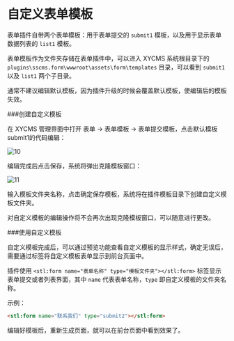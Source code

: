 # 自定义表单模板

表单插件自带两个表单模板：用于表单提交的 `submit1` 模板，以及用于显示表单数据列表的 `list1` 模板。

表单模板作为文件夹存储在表单插件中，可以进入 XYCMS 系统根目录下的 `plugins\sscms.form\wwwroot\assets\form\templates` 目录，可以看到 `submit1` 以及 `list1` 两个子目录。

通常不建议编辑默认模板，因为插件升级的时候会覆盖默认模板，使编辑后的模板失效。

###创建自定义模板

在 XYCMS 管理界面中打开 表单 -> 表单模板 -> 表单提交模板，点击默认模板submit1的代码编辑：

![10](/assets/img/plugin/form/10.png)

编辑完成后点击保存，系统将弹出克隆模板窗口：

![11](/assets/img/plugin/form/11.png)

输入模板文件夹名称，点击确定保存模板，系统将在插件模板目录下创建自定义模板文件夹。

对自定义模板的编辑操作将不会再次出现克隆模板窗口，可以随意进行更改。

###使用自定义模板

自定义模板完成后，可以通过预览功能查看自定义模板的显示样式，确定无误后，需要通过标签将自定义模板表单显示到前台页面中。

插件使用 `<stl:form name="表单名称" type="模板文件夹"></stl:form>` 标签显示表单提交或者列表界面，其中 `name` 代表表单名称，`type` 即自定义模板的文件夹名称。

示例：

```html
<stl:form name="联系我们" type="submit2"></stl:form>
```

编辑好模板后，重新生成页面，就可以在前台页面中看到效果了。